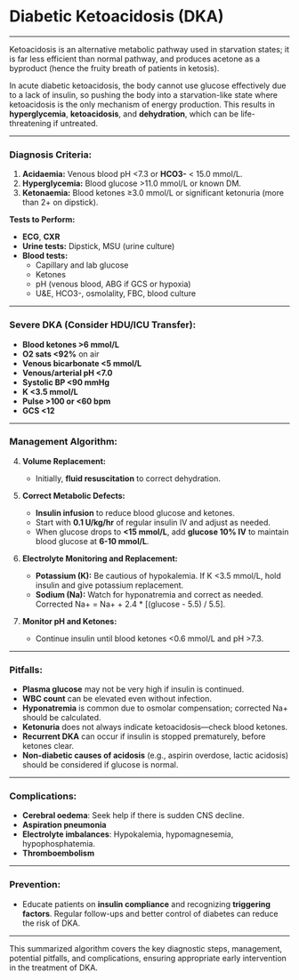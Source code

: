 # Diabetic Ketoacidosis (DKA)

---

Ketoacidosis is an alternative metabolic pathway used in starvation states; it is far less efficient than normal pathway, and produces acetone as a byproduct (hence the fruity breath of patients in ketosis). 

In acute diabetic ketoacidosis, the body cannot use glucose effectively due to a lack of insulin, so pushing the body into a starvation-like state where ketoacidosis is the only mechanism of energy production. 
This results in **hyperglycemia**, **ketoacidosis**, and **dehydration**, which can be life-threatening if untreated.

---

### **Diagnosis Criteria:**

1. **Acidaemia:** Venous blood pH <7.3 or **HCO3-** < 15.0 mmol/L.
2. **Hyperglycemia:** Blood glucose >11.0 mmol/L or known DM.
3. **Ketonaemia:** Blood ketones ≥3.0 mmol/L or significant ketonuria (more than 2+ on dipstick).

**Tests to Perform:**

- **ECG**, **CXR**
- **Urine tests:** Dipstick, MSU (urine culture)
- **Blood tests:**
    - Capillary and lab glucose
    - Ketones
    - pH (venous blood, ABG if GCS or hypoxia)
    - U&E, HCO3-, osmolality, FBC, blood culture

---

### **Severe DKA (Consider HDU/ICU Transfer):**

- **Blood ketones >6 mmol/L**
- **O2 sats <92%** on air
- **Venous bicarbonate <5 mmol/L**
- **Venous/arterial pH <7.0**
- **Systolic BP <90 mmHg**
- **K <3.5 mmol/L**
- **Pulse >100 or <60 bpm**
- **GCS <12**

---

### **Management Algorithm:**

4. **Volume Replacement:**
    
    - Initially, **fluid resuscitation** to correct dehydration.
5. **Correct Metabolic Defects:**
    
    - **Insulin infusion** to reduce blood glucose and ketones.
    - Start with **0.1 U/kg/hr** of regular insulin IV and adjust as needed.
    - When glucose drops to **<15 mmol/L**, add **glucose 10% IV** to maintain blood glucose at **6-10 mmol/L**.
6. **Electrolyte Monitoring and Replacement:**
    
    - **Potassium (K):** Be cautious of hypokalemia. If K <3.5 mmol/L, hold insulin and give potassium replacement.
    - **Sodium (Na):** Watch for hyponatremia and correct as needed. Corrected Na+ = Na+ + 2.4 * [(glucose - 5.5) / 5.5].
7. **Monitor pH and Ketones:**
    
    - Continue insulin until blood ketones <0.6 mmol/L and pH >7.3.

---

### **Pitfalls:**

- **Plasma glucose** may not be very high if insulin is continued.
- **WBC count** can be elevated even without infection.
- **Hyponatremia** is common due to osmolar compensation; corrected Na+ should be calculated.
- **Ketonuria** does not always indicate ketoacidosis—check blood ketones.
- **Recurrent DKA** can occur if insulin is stopped prematurely, before ketones clear.
- **Non-diabetic causes of acidosis** (e.g., aspirin overdose, lactic acidosis) should be considered if glucose is normal.

---

### **Complications:**

- **Cerebral oedema**: Seek help if there is sudden CNS decline.
- **Aspiration pneumonia**
- **Electrolyte imbalances**: Hypokalemia, hypomagnesemia, hypophosphatemia.
- **Thromboembolism**

---

### **Prevention:**

- Educate patients on **insulin compliance** and recognizing **triggering factors**. Regular follow-ups and better control of diabetes can reduce the risk of DKA.

---

This summarized algorithm covers the key diagnostic steps, management, potential pitfalls, and complications, ensuring appropriate early intervention in the treatment of DKA.